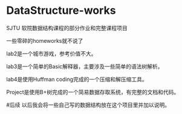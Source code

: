 # DataStructure-works

SJTU 软院数据结构课程的部分作业和完整课程项目

一些零碎的homeworks就不说了

lab2是一个城市游戏，参考价值不大。

lab3是一个简单的Basic解释器，主要涉及一些简单的语法树解析。

lab4是使用Huffman coding完成的一个压缩和解压缩工具。

Project是使用B+树完成的一个简易数据存取系统，有完整的文档和代码。

#后续
以后我会将一些自己写的数据结构放在这个项目里并加以说明。
